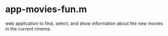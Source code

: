 # app-movies-fun.m
web application to find, select, and show information about the new movies in the current cinema.
